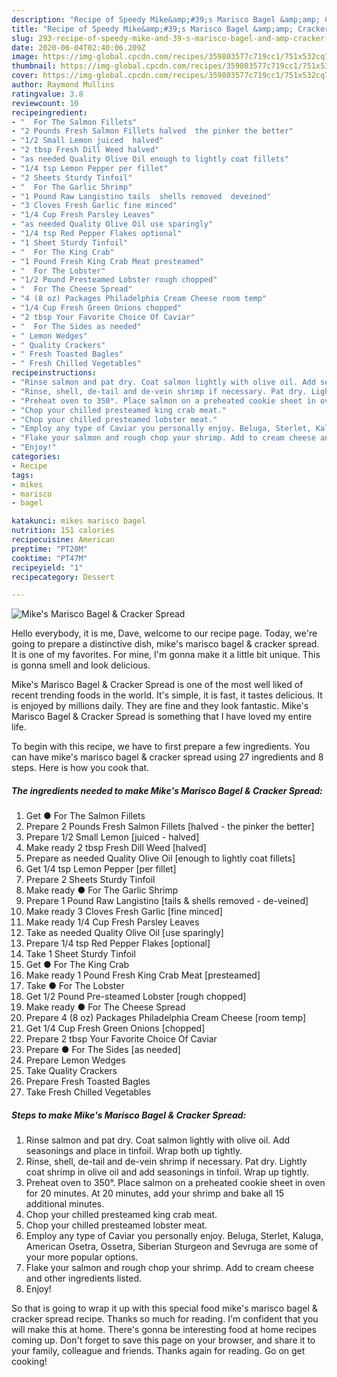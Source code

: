 ```yaml
---
description: "Recipe of Speedy Mike&amp;#39;s Marisco Bagel &amp;amp; Cracker Spread"
title: "Recipe of Speedy Mike&amp;#39;s Marisco Bagel &amp;amp; Cracker Spread"
slug: 293-recipe-of-speedy-mike-and-39-s-marisco-bagel-and-amp-cracker-spread
date: 2020-06-04T02:40:06.209Z
image: https://img-global.cpcdn.com/recipes/359803577c719cc1/751x532cq70/mikes-marisco-bagel-cracker-spread-recipe-main-photo.jpg
thumbnail: https://img-global.cpcdn.com/recipes/359803577c719cc1/751x532cq70/mikes-marisco-bagel-cracker-spread-recipe-main-photo.jpg
cover: https://img-global.cpcdn.com/recipes/359803577c719cc1/751x532cq70/mikes-marisco-bagel-cracker-spread-recipe-main-photo.jpg
author: Raymond Mullins
ratingvalue: 3.8
reviewcount: 10
recipeingredient:
- "  For The Salmon Fillets"
- "2 Pounds Fresh Salmon Fillets halved  the pinker the better"
- "1/2 Small Lemon juiced  halved"
- "2 tbsp Fresh Dill Weed halved"
- "as needed Quality Olive Oil enough to lightly coat fillets"
- "1/4 tsp Lemon Pepper per fillet"
- "2 Sheets Sturdy Tinfoil"
- "  For The Garlic Shrimp"
- "1 Pound Raw Langistino tails  shells removed  deveined"
- "3 Cloves Fresh Garlic fine minced"
- "1/4 Cup Fresh Parsley Leaves"
- "as needed Quality Olive Oil use sparingly"
- "1/4 tsp Red Pepper Flakes optional"
- "1 Sheet Sturdy Tinfoil"
- "  For The King Crab"
- "1 Pound Fresh King Crab Meat presteamed"
- "  For The Lobster"
- "1/2 Pound Presteamed Lobster rough chopped"
- "  For The Cheese Spread"
- "4 (8 oz) Packages Philadelphia Cream Cheese room temp"
- "1/4 Cup Fresh Green Onions chopped"
- "2 tbsp Your Favorite Choice Of Caviar"
- "  For The Sides as needed"
- " Lemon Wedges"
- " Quality Crackers"
- " Fresh Toasted Bagles"
- " Fresh Chilled Vegetables"
recipeinstructions:
- "Rinse salmon and pat dry. Coat salmon lightly with olive oil. Add seasonings and place in tinfoil. Wrap both up tightly."
- "Rinse, shell, de-tail and de-vein shrimp if necessary. Pat dry. Lightly coat shrimp in olive oil and add seasonings in tinfoil. Wrap up tightly."
- "Preheat oven to 350°. Place salmon on a preheated cookie sheet in oven for 20 minutes. At 20 minutes, add your shrimp and bake all 15 additional minutes."
- "Chop your chilled presteamed king crab meat."
- "Chop your chilled presteamed lobster meat."
- "Employ any type of Caviar you personally enjoy. Beluga, Sterlet, Kaluga, American Osetra, Ossetra, Siberian Sturgeon and Sevruga are some of your more popular options."
- "Flake your salmon and rough chop your shrimp. Add to cream cheese and other ingredients listed."
- "Enjoy!"
categories:
- Recipe
tags:
- mikes
- marisco
- bagel

katakunci: mikes marisco bagel 
nutrition: 151 calories
recipecuisine: American
preptime: "PT20M"
cooktime: "PT47M"
recipeyield: "1"
recipecategory: Dessert

---
```



![Mike&#39;s Marisco Bagel &amp; Cracker Spread](https://img-global.cpcdn.com/recipes/359803577c719cc1/751x532cq70/mikes-marisco-bagel-cracker-spread-recipe-main-photo.jpg)

Hello everybody, it is me, Dave, welcome to our recipe page. Today, we're going to prepare a distinctive dish, mike&#39;s marisco bagel &amp; cracker spread. It is one of my favorites. For mine, I'm gonna make it a little bit unique. This is gonna smell and look delicious.

Mike&#39;s Marisco Bagel &amp; Cracker Spread is one of the most well liked of recent trending foods in the world. It's simple, it is fast, it tastes delicious. It is enjoyed by millions daily. They are fine and they look fantastic. Mike&#39;s Marisco Bagel &amp; Cracker Spread is something that I have loved my entire life.




To begin with this recipe, we have to first prepare a few ingredients. You can have mike&#39;s marisco bagel &amp; cracker spread using 27 ingredients and 8 steps. Here is how you cook that.

<!--inarticleads1-->

##### The ingredients needed to make Mike&#39;s Marisco Bagel &amp; Cracker Spread:

1. Get  ● For The Salmon Fillets
1. Prepare 2 Pounds Fresh Salmon Fillets [halved - the pinker the better]
1. Prepare 1/2 Small Lemon [juiced - halved]
1. Make ready 2 tbsp Fresh Dill Weed [halved]
1. Prepare as needed Quality Olive Oil [enough to lightly coat fillets]
1. Get 1/4 tsp Lemon Pepper [per fillet]
1. Prepare 2 Sheets Sturdy Tinfoil
1. Make ready  ● For The Garlic Shrimp
1. Prepare 1 Pound Raw Langistino [tails &amp; shells removed - de-veined]
1. Make ready 3 Cloves Fresh Garlic [fine minced]
1. Make ready 1/4 Cup Fresh Parsley Leaves
1. Take as needed Quality Olive Oil [use sparingly]
1. Prepare 1/4 tsp Red Pepper Flakes [optional]
1. Take 1 Sheet Sturdy Tinfoil
1. Get  ● For The King Crab
1. Make ready 1 Pound Fresh King Crab Meat [presteamed]
1. Take  ● For The Lobster
1. Get 1/2 Pound Pre-steamed Lobster [rough chopped]
1. Make ready  ● For The Cheese Spread
1. Prepare 4 (8 oz) Packages Philadelphia Cream Cheese [room temp]
1. Get 1/4 Cup Fresh Green Onions [chopped]
1. Prepare 2 tbsp Your Favorite Choice Of Caviar
1. Prepare  ● For The Sides [as needed]
1. Prepare  Lemon Wedges
1. Take  Quality Crackers
1. Prepare  Fresh Toasted Bagles
1. Take  Fresh Chilled Vegetables




<!--inarticleads2-->

##### Steps to make Mike&#39;s Marisco Bagel &amp; Cracker Spread:

1. Rinse salmon and pat dry. Coat salmon lightly with olive oil. Add seasonings and place in tinfoil. Wrap both up tightly.
1. Rinse, shell, de-tail and de-vein shrimp if necessary. Pat dry. Lightly coat shrimp in olive oil and add seasonings in tinfoil. Wrap up tightly.
1. Preheat oven to 350°. Place salmon on a preheated cookie sheet in oven for 20 minutes. At 20 minutes, add your shrimp and bake all 15 additional minutes.
1. Chop your chilled presteamed king crab meat.
1. Chop your chilled presteamed lobster meat.
1. Employ any type of Caviar you personally enjoy. Beluga, Sterlet, Kaluga, American Osetra, Ossetra, Siberian Sturgeon and Sevruga are some of your more popular options.
1. Flake your salmon and rough chop your shrimp. Add to cream cheese and other ingredients listed.
1. Enjoy!




So that is going to wrap it up with this special food mike&#39;s marisco bagel &amp; cracker spread recipe. Thanks so much for reading. I'm confident that you will make this at home. There's gonna be interesting food at home recipes coming up. Don't forget to save this page on your browser, and share it to your family, colleague and friends. Thanks again for reading. Go on get cooking!
